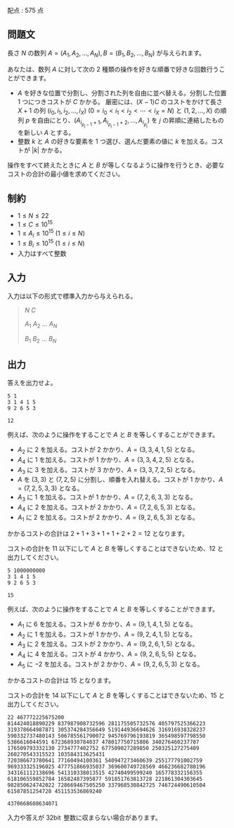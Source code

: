 配点 : $575$ 点

## 問題文

長さ $N$ の数列 $A=(A _ 1,A _ 2,\ldots,A _ N),B=(B _ 1,B _ 2,\ldots,B _ N)$ が与えられます。

あなたは、数列 $A$ に対して次の $2$ 種類の操作を好きな順番で好きな回数行うことができます。

- $A$ を好きな位置で分割し、分割された列を自由に並べ替える。分割した位置 $1$ つにつきコストが $C$ かかる。
厳密には、$(X-1)C$ のコストをかけて長さ $X+1$ の列 $(i _ 0,i _ 1,i _ 2,\ldots,i _ X)\ (0=i _ 0\lt i _ 1\lt i _ 2\lt\cdots\lt i _ X=N)$ と $(1,2,\ldots,X)$ の順列 $p$ を自由にとり、$(A _ {i _ {p _ j-1}+1},A _ {i _ {p _ j-1}+2},\ldots,A _ {i _ {p _ j}})$ を $j$ の昇順に連結したものを新しい $A$ とする。
- 整数 $k$ と $A$ の好きな要素を $1$ つ選び、選んだ要素の値に $k$ を加える。コストが $|k|$ かかる。

操作をすべて終えたときに $A$ と $B$ が等しくなるように操作を行うとき、必要なコストの合計の最小値を求めてください。

## 制約

- $1\leq N\leq22$
- $1\leq C\leq10 ^ {15}$
- $1\leq A _ i\leq10 ^ {15}\ (1\leq i\leq N)$
- $1\leq B _ i\leq10 ^ {15}\ (1\leq i\leq N)$
- 入力はすべて整数

## 入力

入力は以下の形式で標準入力から与えられる。

> $N$ $C$
> 
> $A _ 1$ $A _ 2$ $\ldots$ $A _ N$
> 
> $B _ 1$ $B _ 2$ $\ldots$ $B _ N$

## 出力

答えを出力せよ。

```input1
5 1
3 1 4 1 5
9 2 6 5 3
```

```output1
12
```

例えば、次のように操作をすることで $A$ と $B$ を等しくすることができます。

- $A _ 2$ に $2$ を加える。コストが $2$ かかり、$A=(3,3,4,1,5)$ となる。
- $A _ 4$ に $1$ を加える。コストが $1$ かかり、$A=(3,3,4,2,5)$ となる。
- $A _ 3$ に $3$ を加える。コストが $3$ かかり、$A=(3,3,7,2,5)$ となる。
- $A$ を $(3,3)$ と $(7,2,5)$ に分割し、順番を入れ替える。コストが $1$ かかり、$A=(7,2,5,3,3)$ となる。
- $A _ 3$ に $1$ を加える。コストが $1$ かかり、$A=(7,2,6,3,3)$ となる。
- $A _ 4$ に $2$ を加える。コストが $2$ かかり、$A=(7,2,6,5,3)$ となる。
- $A _ 1$ に $2$ を加える。コストが $2$ かかり、$A=(9,2,6,5,3)$ となる。

かかるコストの合計は $2+1+3+1+1+2+2=12$ となります。

コストの合計を $11$ 以下にして $A$ と $B$ を等しくすることはできないため、$12$ と出力してください。

```input2
5 1000000000
3 1 4 1 5
9 2 6 5 3
```

```output2
15
```

例えば、次のように操作をすることで $A$ と $B$ を等しくすることができます。

- $A _ 1$ に $6$ を加える。コストが $6$ かかり、$A=(9,1,4,1,5)$ となる。
- $A _ 2$ に $1$ を加える。コストが $1$ かかり、$A=(9,2,4,1,5)$ となる。
- $A _ 3$ に $2$ を加える。コストが $2$ かかり、$A=(9,2,6,1,5)$ となる。
- $A _ 4$ に $4$ を加える。コストが $4$ かかり、$A=(9,2,6,5,5)$ となる。
- $A _ 5$ に $-2$ を加える。コストが $2$ かかり、$A=(9,2,6,5,3)$ となる。

かかるコストの合計は $15$ となります。

コストの合計を $14$ 以下にして $A$ と $B$ を等しくすることはできないため、$15$ と出力してください。

```input3
22 467772225675200
814424018890229 837987908732596 281175505732576 405797525366223 319378664987871 305374284356649 519144936694626 316916938328237 590332737480143 506785561790072 945769796193819 365498597798550 5386616044591 672368930784037 478017750715806 340276460237787 176509793332130 2734777402752 677509027289850 250325127275409 260270543315523 103584313625431
720386673780641 77160494100361 540947273460639 255177791002759 969333325196025 477751866935037 369600749728569 466236682780196 343161112138696 541310338013515 42740499599240 165778332156355 618106559852784 16582487395877 591851763813728 221861304303645 982850624742022 728669467505250 337968530842725 746724490610504 61587851254728 451153536869240
```

```output3
4370668608634071
```

入力や答えが $32\operatorname{bit}$ 整数に収まらない場合があります。
